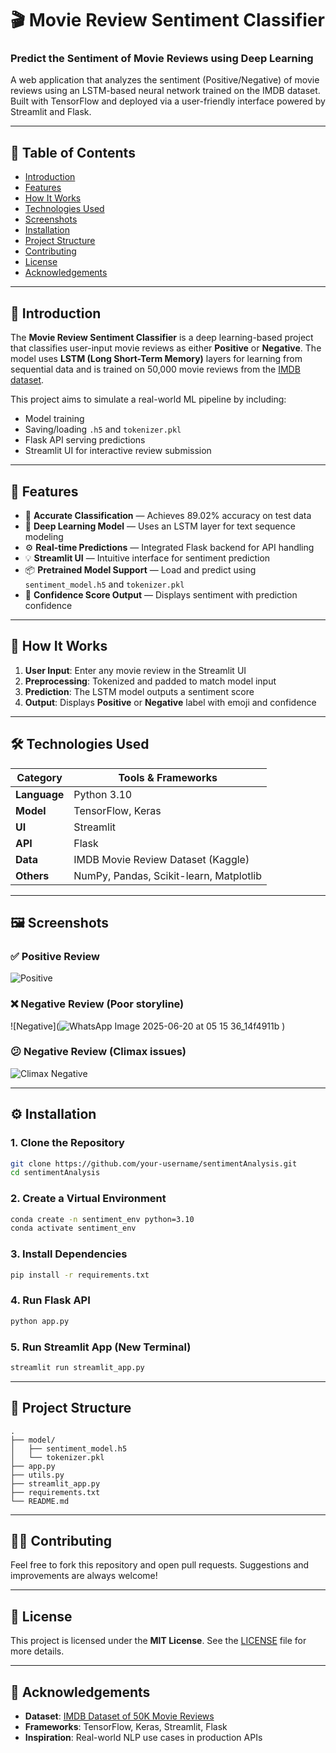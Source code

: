 
# 🎬 Movie Review Sentiment Classifier

### Predict the Sentiment of Movie Reviews using Deep Learning  
A web application that analyzes the sentiment (Positive/Negative) of movie reviews using an LSTM-based neural network trained on the IMDB dataset. Built with TensorFlow and deployed via a user-friendly interface powered by Streamlit and Flask.

---

## 📑 Table of Contents
- [Introduction](#introduction)  
- [Features](#features)  
- [How It Works](#how-it-works)  
- [Technologies Used](#technologies-used)  
- [Screenshots](#screenshots)  
- [Installation](#installation)  
- [Project Structure](#project-structure)  
- [Contributing](#contributing)  
- [License](#license)  
- [Acknowledgements](#acknowledgements)  

---

## 📌 Introduction

The **Movie Review Sentiment Classifier** is a deep learning-based project that classifies user-input movie reviews as either **Positive** or **Negative**. The model uses **LSTM (Long Short-Term Memory)** layers for learning from sequential data and is trained on 50,000 movie reviews from the [IMDB dataset](https://www.kaggle.com/datasets/lakshmi25npathi/imdb-dataset-of-50k-movie-reviews).

This project aims to simulate a real-world ML pipeline by including:
- Model training
- Saving/loading `.h5` and `tokenizer.pkl`
- Flask API serving predictions
- Streamlit UI for interactive review submission

---

## 🚀 Features

- 🎯 **Accurate Classification** — Achieves 89.02% accuracy on test data  
- 🧠 **Deep Learning Model** — Uses an LSTM layer for text sequence modeling  
- ⚙️ **Real-time Predictions** — Integrated Flask backend for API handling  
- 💡 **Streamlit UI** — Intuitive interface for sentiment prediction  
- 📦 **Pretrained Model Support** — Load and predict using `sentiment_model.h5` and `tokenizer.pkl`  
- 📝 **Confidence Score Output** — Displays sentiment with prediction confidence

---

## 🔎 How It Works

1. **User Input**: Enter any movie review in the Streamlit UI  
2. **Preprocessing**: Tokenized and padded to match model input  
3. **Prediction**: The LSTM model outputs a sentiment score  
4. **Output**: Displays **Positive** or **Negative** label with emoji and confidence

---

## 🛠️ Technologies Used

| Category       | Tools & Frameworks                      |
|----------------|-----------------------------------------|
| **Language**   | Python 3.10                             |
| **Model**      | TensorFlow, Keras                       |
| **UI**         | Streamlit                              |
| **API**        | Flask                                  |
| **Data**       | IMDB Movie Review Dataset (Kaggle)     |
| **Others**     | NumPy, Pandas, Scikit-learn, Matplotlib |

---

## 🖼️ Screenshots

### ✅ Positive Review  
![Positive](images/positive_review.jpg)

### ❌ Negative Review (Poor storyline)  
![Negative](![WhatsApp Image 2025-06-20 at 05 15 36_14f4911b](https://github.com/user-attachments/assets/8ee888f2-edca-44ef-894e-1713adee8e57)
)

### 😕 Negative Review (Climax issues)  
![Climax Negative](images/climax_negative.jpg)

---

## ⚙️ Installation

### 1. Clone the Repository
```bash
git clone https://github.com/your-username/sentimentAnalysis.git
cd sentimentAnalysis
```

### 2. Create a Virtual Environment
```bash
conda create -n sentiment_env python=3.10
conda activate sentiment_env
```

### 3. Install Dependencies
```bash
pip install -r requirements.txt
```

### 4. Run Flask API
```bash
python app.py
```

### 5. Run Streamlit App (New Terminal)
```bash
streamlit run streamlit_app.py
```

---

## 🧱 Project Structure

```
.
├── model/
│   ├── sentiment_model.h5
│   └── tokenizer.pkl
├── app.py
├── utils.py
├── streamlit_app.py
├── requirements.txt
└── README.md
```

---

## 👩‍💻 Contributing

Feel free to fork this repository and open pull requests. Suggestions and improvements are always welcome!

---

## 📝 License

This project is licensed under the **MIT License**. See the [LICENSE](LICENSE) file for more details.

---

## 🙏 Acknowledgements

- **Dataset**: [IMDB Dataset of 50K Movie Reviews](https://www.kaggle.com/datasets/lakshmi25npathi/imdb-dataset-of-50k-movie-reviews)
- **Frameworks**: TensorFlow, Keras, Streamlit, Flask  
- **Inspiration**: Real-world NLP use cases in production APIs  
